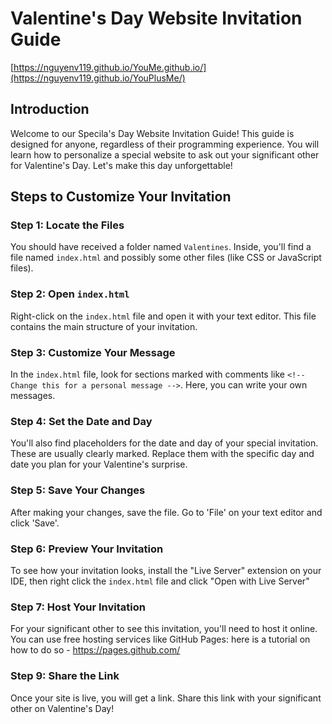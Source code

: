# Valentine's Day Website Invitation Guide
[https://nguyenv119.github.io/YouMe.github.io/](https://nguyenv119.github.io/YouPlusMe/)

## Introduction
Welcome to our Specila's Day Website Invitation Guide! This guide is designed for anyone, regardless of their programming experience. You will learn how to personalize a special website to ask out your significant other for Valentine's Day. Let's make this day unforgettable!

## Steps to Customize Your Invitation

### Step 1: Locate the Files
You should have received a folder named `Valentines`. Inside, you'll find a file named `index.html` and possibly some other files (like CSS or JavaScript files).

### Step 2: Open `index.html`
Right-click on the `index.html` file and open it with your text editor. This file contains the main structure of your invitation.

### Step 3: Customize Your Message
In the `index.html` file, look for sections marked with comments like `<!-- Change this for a personal message -->`. Here, you can write your own messages. 

### Step 4: Set the Date and Day
You'll also find placeholders for the date and day of your special invitation. These are usually clearly marked. Replace them with the specific day and date you plan for your Valentine's surprise.

### Step 5: Save Your Changes
After making your changes, save the file. Go to 'File' on your text editor and click 'Save'.

### Step 6: Preview Your Invitation
To see how your invitation looks, install the "Live Server" extension on your IDE, then right click the `index.html` file and click "Open with Live Server"

### Step 7: Host Your Invitation
For your significant other to see this invitation, you'll need to host it online. You can use free hosting services like GitHub Pages: here is a tutorial on how to do so - https://pages.github.com/

### Step 9: Share the Link
Once your site is live, you will get a link. Share this link with your significant other on Valentine's Day!
